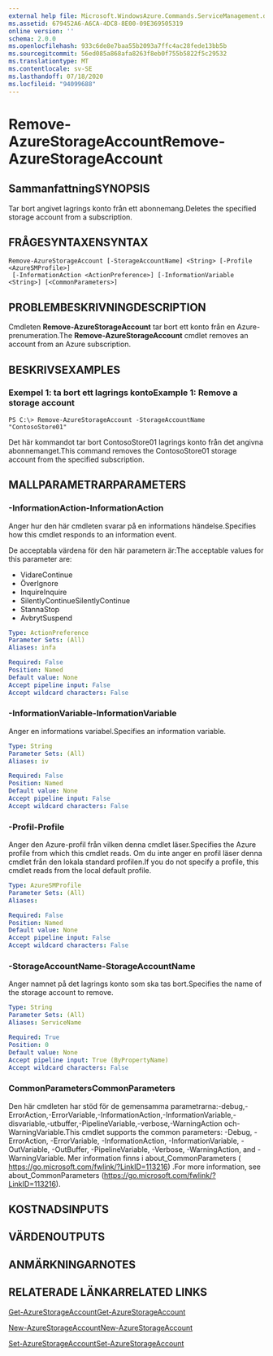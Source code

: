 ```yaml
---
external help file: Microsoft.WindowsAzure.Commands.ServiceManagement.dll-Help.xml
ms.assetid: 679452A6-A6CA-4DC8-8E00-09E369505319
online version: ''
schema: 2.0.0
ms.openlocfilehash: 933c6de8e7baa55b2093a7ffc4ac28fede13bb5b
ms.sourcegitcommit: 56ed085a868afa8263f8eb0f755b5822f5c29532
ms.translationtype: MT
ms.contentlocale: sv-SE
ms.lasthandoff: 07/18/2020
ms.locfileid: "94099688"
---
```

# <span data-ttu-id="c66aa-101">Remove-AzureStorageAccount</span><span class="sxs-lookup"><span data-stu-id="c66aa-101">Remove-AzureStorageAccount</span></span>

## <span data-ttu-id="c66aa-102">Sammanfattning</span><span class="sxs-lookup"><span data-stu-id="c66aa-102">SYNOPSIS</span></span>
<span data-ttu-id="c66aa-103">Tar bort angivet lagrings konto från ett abonnemang.</span><span class="sxs-lookup"><span data-stu-id="c66aa-103">Deletes the specified storage account from a subscription.</span></span>

## <span data-ttu-id="c66aa-104">FRÅGESYNTAXEN</span><span class="sxs-lookup"><span data-stu-id="c66aa-104">SYNTAX</span></span>

```
Remove-AzureStorageAccount [-StorageAccountName] <String> [-Profile <AzureSMProfile>]
 [-InformationAction <ActionPreference>] [-InformationVariable <String>] [<CommonParameters>]
```

## <span data-ttu-id="c66aa-105">PROBLEMBESKRIVNING</span><span class="sxs-lookup"><span data-stu-id="c66aa-105">DESCRIPTION</span></span>
<span data-ttu-id="c66aa-106">Cmdleten **Remove-AzureStorageAccount** tar bort ett konto från en Azure-prenumeration.</span><span class="sxs-lookup"><span data-stu-id="c66aa-106">The **Remove-AzureStorageAccount** cmdlet removes an account from an Azure subscription.</span></span>

## <span data-ttu-id="c66aa-107">BESKRIVS</span><span class="sxs-lookup"><span data-stu-id="c66aa-107">EXAMPLES</span></span>

### <span data-ttu-id="c66aa-108">Exempel 1: ta bort ett lagrings konto</span><span class="sxs-lookup"><span data-stu-id="c66aa-108">Example 1: Remove a storage account</span></span>
```
PS C:\> Remove-AzureStorageAccount -StorageAccountName "ContosoStore01"
```

<span data-ttu-id="c66aa-109">Det här kommandot tar bort ContosoStore01 lagrings konto från det angivna abonnemanget.</span><span class="sxs-lookup"><span data-stu-id="c66aa-109">This command removes the ContosoStore01 storage account from the specified subscription.</span></span>

## <span data-ttu-id="c66aa-110">MALLPARAMETRAR</span><span class="sxs-lookup"><span data-stu-id="c66aa-110">PARAMETERS</span></span>

### <span data-ttu-id="c66aa-111">-InformationAction</span><span class="sxs-lookup"><span data-stu-id="c66aa-111">-InformationAction</span></span>
<span data-ttu-id="c66aa-112">Anger hur den här cmdleten svarar på en informations händelse.</span><span class="sxs-lookup"><span data-stu-id="c66aa-112">Specifies how this cmdlet responds to an information event.</span></span>

<span data-ttu-id="c66aa-113">De acceptabla värdena för den här parametern är:</span><span class="sxs-lookup"><span data-stu-id="c66aa-113">The acceptable values for this parameter are:</span></span>

- <span data-ttu-id="c66aa-114">Vidare</span><span class="sxs-lookup"><span data-stu-id="c66aa-114">Continue</span></span>
- <span data-ttu-id="c66aa-115">Över</span><span class="sxs-lookup"><span data-stu-id="c66aa-115">Ignore</span></span>
- <span data-ttu-id="c66aa-116">Inquire</span><span class="sxs-lookup"><span data-stu-id="c66aa-116">Inquire</span></span>
- <span data-ttu-id="c66aa-117">SilentlyContinue</span><span class="sxs-lookup"><span data-stu-id="c66aa-117">SilentlyContinue</span></span>
- <span data-ttu-id="c66aa-118">Stanna</span><span class="sxs-lookup"><span data-stu-id="c66aa-118">Stop</span></span>
- <span data-ttu-id="c66aa-119">Avbryt</span><span class="sxs-lookup"><span data-stu-id="c66aa-119">Suspend</span></span>

```yaml
Type: ActionPreference
Parameter Sets: (All)
Aliases: infa

Required: False
Position: Named
Default value: None
Accept pipeline input: False
Accept wildcard characters: False
```

### <span data-ttu-id="c66aa-120">-InformationVariable</span><span class="sxs-lookup"><span data-stu-id="c66aa-120">-InformationVariable</span></span>
<span data-ttu-id="c66aa-121">Anger en informations variabel.</span><span class="sxs-lookup"><span data-stu-id="c66aa-121">Specifies an information variable.</span></span>

```yaml
Type: String
Parameter Sets: (All)
Aliases: iv

Required: False
Position: Named
Default value: None
Accept pipeline input: False
Accept wildcard characters: False
```

### <span data-ttu-id="c66aa-122">-Profil</span><span class="sxs-lookup"><span data-stu-id="c66aa-122">-Profile</span></span>
<span data-ttu-id="c66aa-123">Anger den Azure-profil från vilken denna cmdlet läser.</span><span class="sxs-lookup"><span data-stu-id="c66aa-123">Specifies the Azure profile from which this cmdlet reads.</span></span>
<span data-ttu-id="c66aa-124">Om du inte anger en profil läser denna cmdlet från den lokala standard profilen.</span><span class="sxs-lookup"><span data-stu-id="c66aa-124">If you do not specify a profile, this cmdlet reads from the local default profile.</span></span>

```yaml
Type: AzureSMProfile
Parameter Sets: (All)
Aliases: 

Required: False
Position: Named
Default value: None
Accept pipeline input: False
Accept wildcard characters: False
```

### <span data-ttu-id="c66aa-125">-StorageAccountName</span><span class="sxs-lookup"><span data-stu-id="c66aa-125">-StorageAccountName</span></span>
<span data-ttu-id="c66aa-126">Anger namnet på det lagrings konto som ska tas bort.</span><span class="sxs-lookup"><span data-stu-id="c66aa-126">Specifies the name of the storage account to remove.</span></span>

```yaml
Type: String
Parameter Sets: (All)
Aliases: ServiceName

Required: True
Position: 0
Default value: None
Accept pipeline input: True (ByPropertyName)
Accept wildcard characters: False
```

### <span data-ttu-id="c66aa-127">CommonParameters</span><span class="sxs-lookup"><span data-stu-id="c66aa-127">CommonParameters</span></span>
<span data-ttu-id="c66aa-128">Den här cmdleten har stöd för de gemensamma parametrarna:-debug,-ErrorAction,-ErrorVariable,-InformationAction,-InformationVariable,-disvariable,-utbuffer,-PipelineVariable,-verbose,-WarningAction och-WarningVariable.</span><span class="sxs-lookup"><span data-stu-id="c66aa-128">This cmdlet supports the common parameters: -Debug, -ErrorAction, -ErrorVariable, -InformationAction, -InformationVariable, -OutVariable, -OutBuffer, -PipelineVariable, -Verbose, -WarningAction, and -WarningVariable.</span></span> <span data-ttu-id="c66aa-129">Mer information finns i about_CommonParameters ( https://go.microsoft.com/fwlink/?LinkID=113216) .</span><span class="sxs-lookup"><span data-stu-id="c66aa-129">For more information, see about_CommonParameters (https://go.microsoft.com/fwlink/?LinkID=113216).</span></span>

## <span data-ttu-id="c66aa-130">KOSTNADS</span><span class="sxs-lookup"><span data-stu-id="c66aa-130">INPUTS</span></span>

## <span data-ttu-id="c66aa-131">VÄRDEN</span><span class="sxs-lookup"><span data-stu-id="c66aa-131">OUTPUTS</span></span>

## <span data-ttu-id="c66aa-132">ANMÄRKNINGAR</span><span class="sxs-lookup"><span data-stu-id="c66aa-132">NOTES</span></span>

## <span data-ttu-id="c66aa-133">RELATERADE LÄNKAR</span><span class="sxs-lookup"><span data-stu-id="c66aa-133">RELATED LINKS</span></span>

[<span data-ttu-id="c66aa-134">Get-AzureStorageAccount</span><span class="sxs-lookup"><span data-stu-id="c66aa-134">Get-AzureStorageAccount</span></span>](./Get-AzureStorageAccount.md)

[<span data-ttu-id="c66aa-135">New-AzureStorageAccount</span><span class="sxs-lookup"><span data-stu-id="c66aa-135">New-AzureStorageAccount</span></span>](./New-AzureStorageAccount.md)

[<span data-ttu-id="c66aa-136">Set-AzureStorageAccount</span><span class="sxs-lookup"><span data-stu-id="c66aa-136">Set-AzureStorageAccount</span></span>](./Set-AzureStorageAccount.md)


